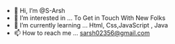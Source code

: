 - 👋 Hi, I’m @S-Arsh
- 👀 I’m interested in ... To Get in Touch With New Folks
- 🌱 I’m currently learning ... Html, Css,JavaScript , Java
- 📫 How to reach me ... sarsh02356@gmail.com

<!---
S-Arsh/S-Arsh is a ✨ special ✨ repository because its `README.md` (this file) appears on your GitHub profile.
You can click the Preview link to take a look at your changes.
--->
